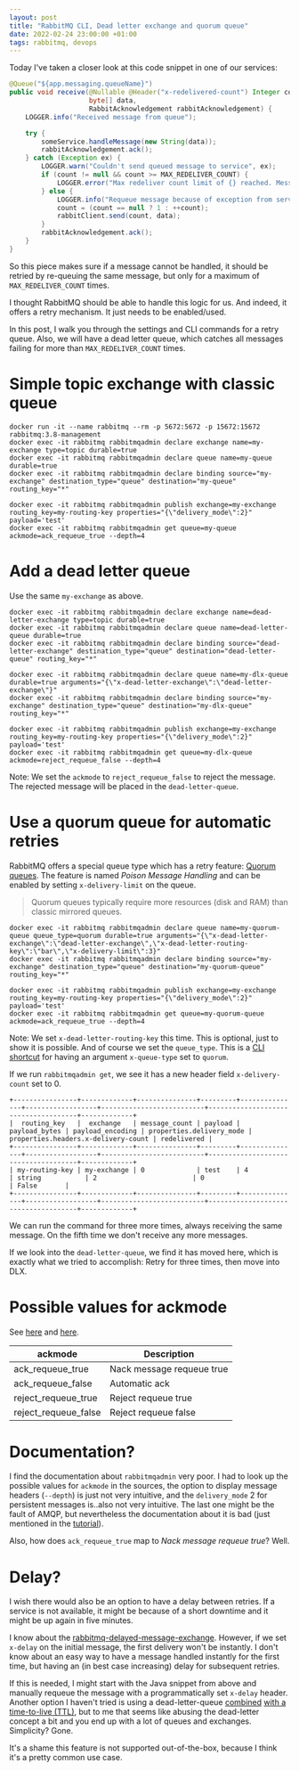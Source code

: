 ```yaml
---
layout: post
title: "RabbitMQ CLI, Dead letter exchange and quorum queue"
date: 2022-02-24 23:00:00 +01:00
tags: rabbitmq, devops
---
```


Today I've taken a closer look at this code snippet in one of our services:

```java
@Queue("${app.messaging.queueName}")
public void receive(@Nullable @Header("x-redelivered-count") Integer count,
                    byte[] data,
                    RabbitAcknowledgement rabbitAcknowledgement) {
    LOGGER.info("Received message from queue");

    try {
        someService.handleMessage(new String(data));
        rabbitAcknowledgement.ack();
    } catch (Exception ex) {
        LOGGER.warn("Couldn't send queued message to service", ex);
        if (count != null && count >= MAX_REDELIVER_COUNT) {
            LOGGER.error("Max redeliver count limit of {} reached. Message will be discarded.", MAX_REDELIVER_COUNT);
        } else {
            LOGGER.info("Requeue message because of exception from service.");
            count = (count == null ? 1 : ++count);
            rabbitClient.send(count, data);
        }
        rabbitAcknowledgement.ack();
    }
}
```

So this piece makes sure if a message cannot be handled, it should be retried by re-queuing the same message,
but only for a maximum of `MAX_REDELIVER_COUNT` times.

I thought RabbitMQ should be able to handle this logic for us.
And indeed, it offers a retry mechanism.
It just needs to be enabled/used.

In this post, I walk you through the settings and CLI commands for a retry queue.
Also, we will have a dead letter queue, which catches all messages failing for more than `MAX_REDELIVER_COUNT` times.

# Simple topic exchange with classic queue

```
docker run -it --name rabbitmq --rm -p 5672:5672 -p 15672:15672 rabbitmq:3.8-management
docker exec -it rabbitmq rabbitmqadmin declare exchange name=my-exchange type=topic durable=true
docker exec -it rabbitmq rabbitmqadmin declare queue name=my-queue durable=true
docker exec -it rabbitmq rabbitmqadmin declare binding source="my-exchange" destination_type="queue" destination="my-queue" routing_key="*"

docker exec -it rabbitmq rabbitmqadmin publish exchange=my-exchange routing_key=my-routing-key properties="{\"delivery_mode\":2}" payload='test'
docker exec -it rabbitmq rabbitmqadmin get queue=my-queue ackmode=ack_requeue_true --depth=4
```

# Add a dead letter queue

Use the same `my-exchange` as above.

```
docker exec -it rabbitmq rabbitmqadmin declare exchange name=dead-letter-exchange type=topic durable=true
docker exec -it rabbitmq rabbitmqadmin declare queue name=dead-letter-queue durable=true
docker exec -it rabbitmq rabbitmqadmin declare binding source="dead-letter-exchange" destination_type="queue" destination="dead-letter-queue" routing_key="*"

docker exec -it rabbitmq rabbitmqadmin declare queue name=my-dlx-queue durable=true arguments="{\"x-dead-letter-exchange\":\"dead-letter-exchange\"}"
docker exec -it rabbitmq rabbitmqadmin declare binding source="my-exchange" destination_type="queue" destination="my-dlx-queue" routing_key="*"

docker exec -it rabbitmq rabbitmqadmin publish exchange=my-exchange routing_key=my-routing-key properties="{\"delivery_mode\":2}" payload='test'
docker exec -it rabbitmq rabbitmqadmin get queue=my-dlx-queue ackmode=reject_requeue_false --depth=4
```

Note: We set the `ackmode` to `reject_requeue_false` to reject the message.
The rejected message will be placed in the `dead-letter-queue`.

# Use a quorum queue for automatic retries

RabbitMQ offers a special queue type which has a retry feature: [Quorum queues](https://www.rabbitmq.com/quorum-queues.html).
The feature is named *Poison Message Handling* and can be enabled by setting `x-delivery-limit` on the queue.

> Quorum queues typically require more resources (disk and RAM) than classic mirrored queues.

```
docker exec -it rabbitmq rabbitmqadmin declare queue name=my-quorum-queue queue_type=quorum durable=true arguments="{\"x-dead-letter-exchange\":\"dead-letter-exchange\",\"x-dead-letter-routing-key\":\"bar\",\"x-delivery-limit\":3}"
docker exec -it rabbitmq rabbitmqadmin declare binding source="my-exchange" destination_type="queue" destination="my-quorum-queue" routing_key="*"

docker exec -it rabbitmq rabbitmqadmin publish exchange=my-exchange routing_key=my-routing-key properties="{\"delivery_mode\":2}" payload='test'
docker exec -it rabbitmq rabbitmqadmin get queue=my-quorum-queue ackmode=ack_requeue_true --depth=4
```

Note: We set `x-dead-letter-routing-key` this time. This is optional, just to show it is possible.
And of course we set the `queue_type`. This is a [CLI shortcut](https://github.com/rabbitmq/rabbitmq-management/issues/761)
for having an argument `x-queue-type` set to `quorum`.

If we run `rabbitmqadmin get`, we see it has a new header field `x-delivery-count` set to 0.

```
+----------------+-------------+---------------+---------+---------------+------------------+--------------------------+-------------------------------------+-------------+
|  routing_key   |  exchange   | message_count | payload | payload_bytes | payload_encoding | properties.delivery_mode | properties.headers.x-delivery-count | redelivered |
+----------------+-------------+---------------+---------+---------------+------------------+--------------------------+-------------------------------------+-------------+
| my-routing-key | my-exchange | 0             | test    | 4             | string           | 2                        | 0                                   | False       |
+----------------+-------------+---------------+---------+---------------+------------------+--------------------------+-------------------------------------+-------------+
```

We can run the command for three more times, always receiving the same message.
On the fifth time we don't receive any more messages.

If we look into the `dead-letter-queue`, we find it has moved here, which is exactly what we tried to accomplish:
Retry for three times, then move into DLX.

# Possible values for ackmode

See [here](https://github.com/rabbitmq/rabbitmq-server/blob/e36a50a75c12d5aa8d2c7206c49cabfe4116fa72/deps/rabbitmq_management/src/rabbit_mgmt_wm_queue_get.erl#L90)
and [here](https://github.com/rabbitmq/rabbitmq-server/blob/e36a50a75c12d5aa8d2c7206c49cabfe4116fa72/deps/rabbitmq_management/priv/www/js/tmpl/queue.ejs#L318).


| ackmode              | Description               |
|----------------------|---------------------------|
| ack_requeue_true     | Nack message requeue true |
| ack_requeue_false    | Automatic ack             |
| reject_requeue_true  | Reject requeue true       |
| reject_requeue_false | Reject requeue false      |

# Documentation?

I find the documentation about `rabbitmqadmin` very poor.
I had to look up the possible values for `ackmode` in the sources, the option to display message headers (`--depth`) is just not very intuitive, and
the `delivery_mode` 2 for persistent messages is..also not very intuitive. The last one might be the fault of AMQP, but nevertheless the documentation about
it is bad (just mentioned in the [tutorial](https://www.rabbitmq.com/tutorials/tutorial-two-python.html)).

Also, how does `ack_requeue_true` map to *Nack message requeue true*? Well.

# Delay?

I wish there would also be an option to have a delay between retries.
If a service is not available, it might be because of a short downtime and it might be up again in five minutes.

I know about the [rabbitmq-delayed-message-exchange](https://github.com/rabbitmq/rabbitmq-delayed-message-exchange).
However, if we set `x-delay` on the initial message, the first delivery won't be instantly.
I don't know about an easy way to have a message handled instantly for the first time, but having an
(in best case increasing) delay for subsequent retries.

If this is needed, I might start with the Java snippet from above and manually requeue the message with a programmatically set `x-delay` header.
Another option I haven't tried is using a dead-letter-queue
[combined](https://dev.to/realflowcontrol/delayed-requeuing-with-rabbitmq-kc7)
[with a](https://dzone.com/articles/rabbitmq-consumer-retry-mechanism)
[time-to-live (TTL)](https://jack-vanlightly.com/blog/2017/3/24/rabbitmq-delayed-retry-approaches-that-work),
but to me that seems like abusing the dead-letter concept a bit and you end up with a lot of queues and exchanges. Simplicity? Gone.

It's a shame this feature is not supported out-of-the-box, because I think it's a pretty common use case.
